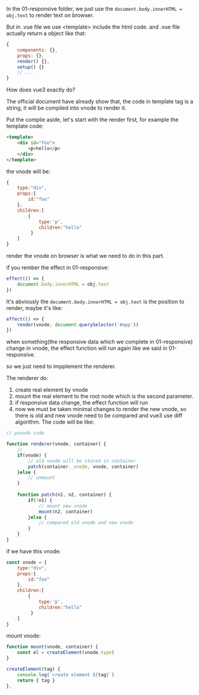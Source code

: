 In the 01-responsive folder, we just use the `document.body.innerHTML = obj.text` to render text on browser.

But in .vue file we use \<template> include the html code. and .vue file actually return a object like that:
```javascript
{
    components: {},
    props: {},
    render() {},
    setup() {}
    // ...
}
```

How does vue3 exactly do?

The official document have already show that, the code in template tag is a string, it will be compiled into vnode to render it.

Put the complie aside, let's start with the render first, for example the template code:
```html
<template>
    <div id="foo">
        <p>hello</p>
    </div>
</template>
```

the vnode will be:
```javascript
{
    type:"div",
    props:{
        id:"foo"
    },
    children:[
        {
            type:'p',
            children:"hello"
         }
    ]
}
```

render the vnode on browser is what we need to do in this part. 

if you rember the effect in 01-responsive:
```javascript
effect(() => {
    document.body.innerHTML = obj.text
})
```

It's abviously the `document.body.innerHTML = obj.text` is the position to render, maybe it's like:
```javascript
effect(() => {
    render(vnode, document.querySelector('#app'))
})
```

when something(the responsive data which we complete in 01-responsive) change in vnode, the effect function will run again like we said in 01-responsive.

so we just need to impplement the renderer.

The renderer do:
1. create real element by vnode
2. mount the real element to the root node which is the second parameter.
3. if responsive data change, the effect function will run
4. now we must be taken minimal changes to render the new vnode, so there is old and new vnode need to be compared and vue3 use diff algorithm.
The code will be like:
```javascript
// pseudo code

function renderer(vnode, container) {
    // 
    if(vnode) {
        // old vnode will be stored in container
        patch(container._vnode, vnode, container)
    }else {
        // unmount 
    }
    
    function patch(n1, n2, container) {
        if(!n1) {
            // mount new vnode
            mount(n2, container)
        }else {
            // compared old vnode and new vnode
        }
    }
}
```
if we have this vnode:
```javascript
const vnode = {
    type:"div",
    props:{
        id:"foo"
    },
    children:[
        {
            type:'p',
            children:"hello"
         }
    ]
}
```

mount vnode:
```javascript
function mount(vnode, container) {
    const el = createElement(vnode.type)
}

createElement(tag) {
    console.log(`create element ${tag}`)
    return { tag }
},
```